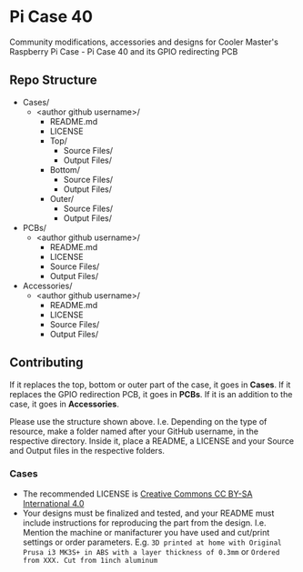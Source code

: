 # Pi Case 40

Community modifications, accessories and designs for Cooler Master's Raspberry Pi Case - Pi Case 40 and its GPIO redirecting PCB

## Repo Structure

- Cases/  
    - \<author github username\>/  
        - README.md  
        - LICENSE  
        - Top/  
            - Source Files/  
            - Output Files/  
        - Bottom/  
            - Source Files/  
            - Output Files/  
        - Outer/  
            - Source Files/  
            - Output Files/  
- PCBs/  
    - \<author github username\>/  
        - README.md  
        - LICENSE 
        - Source Files/  
        - Output Files/  
- Accessories/  
    - \<author github username\>/  
        - README.md  
        - LICENSE 
        - Source Files/  
        - Output Files/  

## Contributing

If it replaces the top, bottom or outer part of the case, it goes in **Cases**. If it replaces the GPIO redirection PCB, it goes in **PCBs**. If it is an addition to the case, it goes in **Accessories**.

Please use the structure shown above. I.e. Depending on the type of resource, make a folder named after your GitHub username, in the respective directory. Inside it, place a README, a LICENSE and your Source and Output files in the respective folders.

### Cases

- The recommended LICENSE is [Creative Commons CC BY-SA International 4.0](https://creativecommons.org/licenses/by-sa/4.0/)  
- Your designs must be finalized and tested, and your README must include instructions for reproducing the part from the design. I.e. Mention the machine or manifacturer you have used and cut/print settings or order parameters. E.g. `3D printed at home with Original Prusa i3 MK3S+ in ABS with a layer thickness of 0.3mm` or `Ordered from XXX. Cut from 1inch aluminum`  
